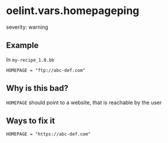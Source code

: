 # oelint.vars.homepageping

severity: warning

## Example

In ``my-recipe_1.0.bb``

```
HOMEPAGE = "ftp://abc-def.com"
```

## Why is this bad?

``HOMEPAGE`` should point to a website, that is reachable by the user

## Ways to fix it

```
HOMEPAGE = "https://abc-def.com"
```
